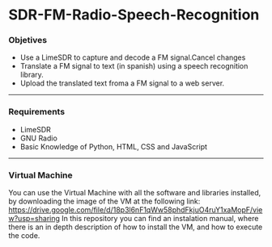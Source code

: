 # SDR-FM-Radio-Speech-Recognition

### Objetives
* Use a LimeSDR to capture and decode a FM signal.Cancel changes
* Translate a FM signal to text (in spanish) using a speech recognition library.
* Upload the translated text froma a FM signal to a web server.
---
### Requirements 
* LimeSDR
* GNU Radio
* Basic Knowledge of Python, HTML, CSS and JavaScript
---
### Virtual Machine
You can use the Virtual Machine with all the software and libraries installed, by downloading the image of the VM at the following link:
https://drive.google.com/file/d/18p3l6nF1qWw58phdFkjuO4ruY1xaMopF/view?usp=sharing
In this repository you can find an instalation manual, where there is an in depth description of how to install the VM, and how to execute
the code.
